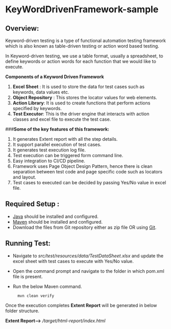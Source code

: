 # KeyWordDrivenFramework-sample

## **Overview:**

Keyword-driven testing is a type of functional automation testing framework which is also known as table-driven testing or action word based testing.

In Keyword-driven testing, we use a table format, usually a spreadsheet, to define keywords or action words for each function that we would like to execute.

**Components of a Keyword Driven Framework**

1. **Excel Sheet** :  It is used to store the data for test cases such as keywords, data values etc.
2. **Object Repository** :  This stores the locator values for web elements.
3. **Action Library**: It is used to create functions that perform actions specified by keywords.
4. **Test Executor**: This is the driver engine that interacts with action classes  and excel file to execute the test case.

###**Some of the key features of this framework:**

1. It generates Extent report with all the step details.
2. It support parallel execution of test cases.
3. It generates test execution log file.
4. Test execution can be triggered form command line.
5. Easy integration to CI/CD pipeline.
6. Framework uses Page Object Design Pattern, hence there is clean separation between test code and page specific code such as locators and layout.
7. Test cases to executed can be decided by passing Yes/No value in excel file.

## **Required Setup :**

- [Java](https://www.guru99.com/install-java.html) should be installed and configured.
- [Maven](https://mkyong.com/maven/how-to-install-maven-in-windows/) should be installed and configured.
- Download the files from Git repository either as zip file OR using [Git](https://phoenixnap.com/kb/how-to-install-git-windows).

## **Running Test:**

- Navigate to *src/test/resources/data/TestDataSheet.xlsx*  and  update the excel sheet with test cases to execute with Yes/No value. 

- Open the command prompt and navigate to the folder in which pom.xml file is present.

- Run the below Maven command.

        mvn clean verify

Once the execution completes **Extent Report** will be generated in below folder structure.

**Extent Report-->** */target/html-report/index.html*
